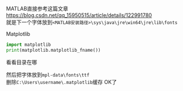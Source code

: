 MATLAB直接参考这篇文章  
https://blog.csdn.net/qq_15950515/article/details/122991780  
就是下一个字体放到`<MATLAB安装路径>\sys\java\jre\win64\jre\lib\fonts`

Matplotlib  
```python
import matplotlib
print(matplotlib.matplotlib_fname())
```
看看目录在哪  

然后把字体放到`mpl-data\fonts\ttf`  
删除`C:\Users\username\.matplotlib`缓存
OK了  
